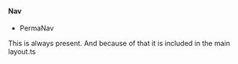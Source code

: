 #### Nav


- PermaNav

This is always present. And because of that it is included in the main layout.ts